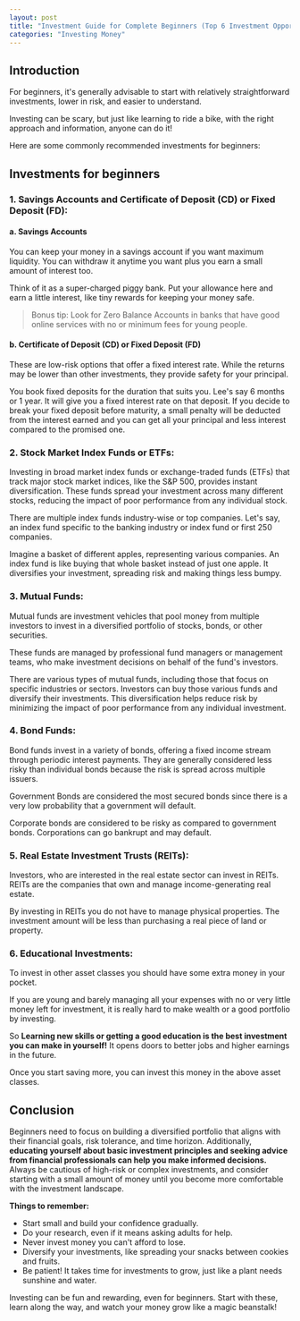 ```yaml
---
layout: post
title: "Investment Guide for Complete Beginners (Top 6 Investment Opportunites Beginners Can Start With!)"
categories: "Investing Money"
---
```


## Introduction
For beginners, it's generally advisable to start with relatively straightforward investments, lower in risk, and easier to understand. 

Investing can be scary, but just like learning to ride a bike, with the right approach and information, anyone can do it!

Here are some commonly recommended investments for beginners:

## Investments for beginners

### 1.  Savings Accounts and Certificate of Deposit (CD) or Fixed Deposit (FD):

#### a. Savings Accounts
You can keep your money in a savings account if you want maximum liquidity. You can withdraw it anytime you want plus you earn a small amount of interest too.

Think of it as a super-charged piggy bank. Put your allowance here and earn a little interest, like tiny rewards for keeping your money safe.

> Bonus tip: Look for Zero Balance Accounts in banks that have good online services with no or minimum fees for young people.

#### b. Certificate of Deposit (CD) or Fixed Deposit (FD)
These are low-risk options that offer a fixed interest rate. While the returns may be lower than other investments, they provide safety for your principal.

You book fixed deposits for the duration that suits you. Lee's say 6 months or 1 year. It will give you a fixed interest rate on that deposit. If you decide to break your fixed deposit before maturity, a small penalty will be deducted from the interest earned and you can get all your principal and less interest compared to the promised one.

### 2.  Stock Market Index Funds or ETFs:

Investing in broad market index funds or exchange-traded funds (ETFs) that track major stock market indices, like the S&P 500, provides instant diversification. These funds spread your investment across many different stocks, reducing the impact of poor performance from any individual stock.

There are multiple index funds industry-wise or top companies. Let's say, an index fund specific to the banking industry or index fund or first 250 companies. 

Imagine a basket of different apples, representing various companies. An index fund is like buying that whole basket instead of just one apple. It diversifies your investment, spreading risk and making things less bumpy.
    
### 3. Mutual Funds:

Mutual funds are investment vehicles that pool money from multiple investors to invest in a diversified portfolio of stocks, bonds, or other securities. 

These funds are managed by professional fund managers or management teams, who make investment decisions on behalf of the fund's investors.

There are various types of mutual funds, including those that focus on specific industries or sectors. Investors can buy those various funds and diversify their investments. This diversification helps reduce risk by minimizing the impact of poor performance from any individual investment.

### 4. Bond Funds:

Bond funds invest in a variety of bonds, offering a fixed income stream through periodic interest payments. They are generally considered less risky than individual bonds because the risk is spread across multiple issuers.

Government Bonds are considered the most secured bonds since there is a very low probability that a government will default.

Corporate bonds are considered to be risky as compared to government bonds. Corporations can go bankrupt and may default.

### 5. Real Estate Investment Trusts (REITs): 

Investors, who are interested in the real estate sector can invest in REITs. REITs are the companies that own and manage income-generating real estate.

By investing in REITs you do not have to manage physical properties. The investment amount will be less than purchasing a real piece of land or property.

### 6. Educational Investments:
To invest in other asset classes you should have some extra money in your pocket.

If you are young and barely managing all your expenses with no or very little money left for investment, it is really hard to make wealth or a good portfolio by investing.

So **Learning new skills or getting a good education is the best investment you can make in yourself!** It opens doors to better jobs and higher earnings in the future.

Once you start saving more, you can invest this money in the above asset classes.

    
## Conclusion

Beginners need to focus on building a diversified portfolio that aligns with their financial goals, risk tolerance, and time horizon. Additionally, **educating yourself about basic investment principles and seeking advice from financial professionals can help you make informed decisions.** Always be cautious of high-risk or complex investments, and consider starting with a small amount of money until you become more comfortable with the investment landscape.

**Things to remember:**

- Start small and build your confidence gradually.
-   Do your research, even if it means asking adults for help.
-   Never invest money you can't afford to lose.
-   Diversify your investments, like spreading your snacks between cookies and fruits.
-   Be patient! It takes time for investments to grow, just like a plant needs sunshine and water.

Investing can be fun and rewarding, even for beginners. Start with these, learn along the way, and watch your money grow like a magic beanstalk!
